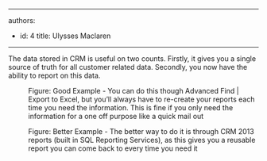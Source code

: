 

---
authors:
  - id: 4
    title: Ulysses Maclaren
---




<span class='intro'> <p class="ssw15-rteElement-P">​​​The data stored in CRM is useful on two counts. Firstly, it gives you a single source of truth for all customer related data. Secondly, you now have the ability to report on this data.</p> </span>

<dl class="goodImage">
   <dt> 
      <img src="/Communication/RulesToBetterCRMForUsers/PublishingImages/report-crm-bad.jpg" alt="" /> 
   </dt><dd class="ssw15-rteElement-FigureGood">Figure&#58; Good&#160;​​Example - You can do this though&#160;Advanced Find | Export to&#160;Excel, but you’ll always have to re-create your reports each time you need the information. This is fine if you only need the information for a one off purpose like a quick mail out​</dd></dl><dl class="goodImage"><dt> 
      <img src="/Communication/RulesToBetterCRMForUsers/PublishingImages/report-crm-good.jpg" alt="" /> 
   </dt><dd>Figure&#58; Better&#160;Example - The&#160;better way to do it is through CRM 2013&#160;​reports (built in SQL Reporting Services), as this gives you a reusable report you can come back to every time you need it​</dd></dl>


